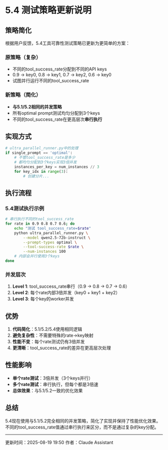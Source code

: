 # 5.4 测试策略更新说明

## 策略简化

根据用户反馈，5.4工具可靠性测试策略已更新为更简单的方案：

### 原策略（复杂）
- 不同的tool_success_rate分配到不同的API keys
- 0.9 → key0, 0.8 → key1, 0.7 → key2, 0.6 → key0
- 试图并行运行不同的tool_success_rate

### 新策略（简化）
- **与5.1/5.2相同的并发策略**
- 所有optimal prompt测试均匀分配到3个keys
- 不同的tool_success_rate在更高层次**串行执行**

## 实现方式

```python
# ultra_parallel_runner.py中的处理
if single_prompt == 'optimal':
    # 不管tool_success_rate是多少
    # 都均匀分配到3个keys实现3倍并发
    instances_per_key = num_instances // 3
    for key_idx in range(3):
        # 创建分片...
```

## 执行流程

### 5.4测试执行示例
```bash
# 串行执行不同的tool_success_rate
for rate in 0.9 0.8 0.7 0.6; do
    echo "测试 tool_success_rate=$rate"
    python ultra_parallel_runner.py \
        --model qwen2.5-72b-instruct \
        --prompt-types optimal \
        --tool-success-rate $rate \
        --num-instances 100
    # 内部会并行使用3个keys
done
```

### 并发层次
1. **Level 1**: tool_success_rate串行（0.9 → 0.8 → 0.7 → 0.6）
2. **Level 2**: 每个rate内部3倍并发（key0 + key1 + key2）
3. **Level 3**: 每个key的worker并发

## 优势

1. **代码简化**：5.1/5.2/5.4使用相同逻辑
2. **避免复杂性**：不需要特殊的rate→key映射
3. **性能不变**：每个rate测试仍有3倍并发
4. **更清晰**：tool_success_rate的差异在更高层次处理

## 性能影响

- **单个rate测试**：3倍并发（3个keys并行）
- **多个rate测试**：串行执行，但每个都是3倍速
- **总体效果**：与5.1/5.2一致的优化效果

## 总结

5.4现在使用与5.1/5.2完全相同的并发策略，简化了实现并保持了性能优化效果。不同的tool_success_rate值通过串行执行来区分，而不是通过复杂的key分配。

---
更新时间：2025-08-19 19:50
作者：Claude Assistant